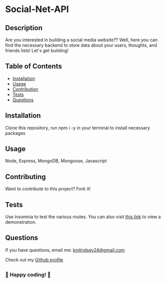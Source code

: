 # Social-Net-API

  ## Description
  Are you interested in building a social media website?? Well, here you can find the necessary backend to store data about your users, thoughts, and friends lists! Let's get building!

  ## Table of Contents

  - [Installation](#Installation)
  - [Usage](#Usage)
  - [Contribution](#Contributing)
  - [Tests](#Tests)
  - [Questions](#Questions)
  
  ## Installation
  Clone this repository, run npm i -y in your terminal to install necessary packages

  ## Usage
  Node, Express, MongoDB, Mongoose, Javascript

  ## Contributing
  Want to contribute to this project? Fork it!

  ## Tests
  Use insomnia to test the various routes. You can also visit [this link](https://drive.google.com/file/d/1abZr0kK6U5aNiV03HciNW5GM6eSClSnb/view) to view a demonstration.

  ## Questions
  If you have questions, email me: <kmlindsey24@gmail.com>
  
  Check out my [Github profile](https://github.com/kfisch2)

  ##

  ### :dizzy: Happy coding! :dizzy:

